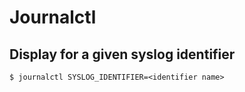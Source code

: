 # Journalctl

## Display for a given syslog identifier

    $ journalctl SYSLOG_IDENTIFIER=<identifier name>
